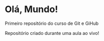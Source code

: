 # Olá, Mundo!
Primeiro repositório do curso de Git e GiHub

Repositório criado durante uma aula ao vivo!
